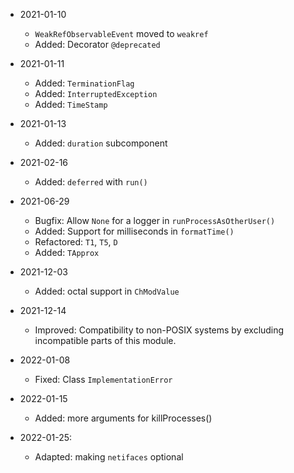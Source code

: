 * 2021-01-10
	* `WeakRefObservableEvent` moved to `weakref`
	* Added: Decorator `@deprecated`

* 2021-01-11
	* Added: `TerminationFlag`
	* Added: `InterruptedException`
	* Added: `TimeStamp`

* 2021-01-13
	* Added: `duration` subcomponent

* 2021-02-16
	* Added: `deferred` with `run()`

* 2021-06-29
	* Bugfix: Allow `None` for a logger in `runProcessAsOtherUser()`
	* Added: Support for milliseconds in `formatTime()`
	* Refactored: `T1`, `T5`, `D`
	* Added: `TApprox`

* 2021-12-03
	* Added: octal support in `ChModValue`

* 2021-12-14
	* Improved: Compatibility to non-POSIX systems by excluding incompatible parts of this module.

* 2022-01-08
	* Fixed: Class `ImplementationError`

* 2022-01-15
	* Added: more arguments for killProcesses()

* 2022-01-25:
	* Adapted: making `netifaces` optional





